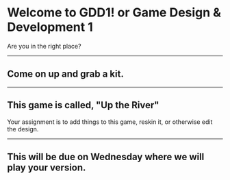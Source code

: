 # Welcome to GDD1! or Game Design & Development 1

Are you in the right place?

---
## Come on up and grab a kit.

---
## This game is called, "Up the River" 

Your assignment is to add things to this game, reskin it, or otherwise edit the design. 

---
## This will be due on Wednesday where we will play your version.

